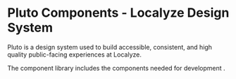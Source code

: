 # Pluto Components - Localyze Design System

Pluto is a design system used to build accessible, consistent, and high quality public-facing experiences at Localyze.

The component library includes the components needed for development .
